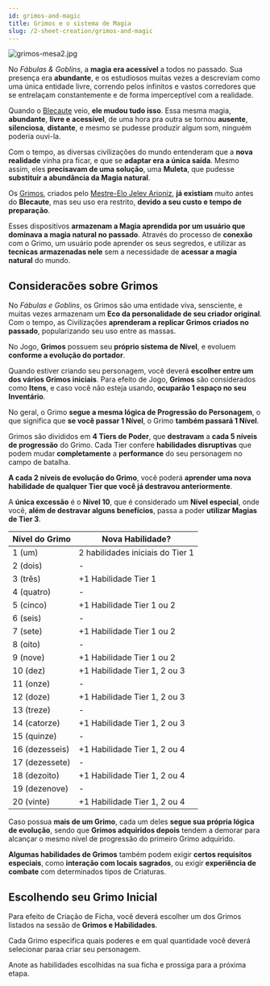 ```yaml
---
id: grimos-and-magic
title: Grimos e o sistema de Magia
slug: /2-sheet-creation/grimos-and-magic
---
```


![grimos-mesa2.jpg](https://s3.us-west-2.amazonaws.com/fabulas-e-goblins-book/%5Cvscode%5C71a4558e-2a88-4451-a90f-a13874de2ab1.jpg)

No *Fábulas & Goblins*, a **magia era acessível** a todos no passado. Sua presença era **abundante**, e os estudiosos muitas vezes a descreviam como uma única entidade livre, correndo pelos infinitos e vastos corredores que se entrelaçam constantemente e de forma imperceptível com a realidade.

Quando o [Blecaute](/docs/9-the-world/the-blackout) veio, **ele mudou tudo isso**. Essa mesma magia, **abundante**, **livre e acessível**, de uma hora pra outra se tornou **ausente**, **silenciosa**, **distante**, e mesmo se pudesse produzir algum som, ninguém poderia ouvi-la.

Com o tempo, as diversas civilizações do mundo entenderam que a **nova realidade** vinha pra ficar, e que se **adaptar era a única saída**. Mesmo assim, eles **precisavam de uma solução**, uma **Muleta**, que pudesse **substituir a abundância da Magia natural**.

Os [Grimos](/docs/8-the-magic/grimos), criados pelo [Mestre-Elo Jelev Arioniz](/docs/8-the-magic/grimo-popularization), **já existiam** muito antes do **Blecaute**, mas seu uso era restrito, **devido a seu custo e tempo de preparação**.

Esses dispositívos **armazenam a Magia aprendida por um usuário que dominava a magia natural no passado**. Através do processo de **conexão** com o Grimo, um usuário pode aprender os seus segredos, e utilizar as **tecnicas armazenadas nele** sem a necessidade de **acessar a magia natural** do mundo.

## Consideracões sobre Grimos

No *Fábulas e Goblins*, os Grimos são uma entidade viva, sensciente, e muitas vezes armazenam um **Eco da personalidade de seu criador original**. Com o tempo, as Civilizações **aprenderam a replicar Grimos criados no passado**, popularizando seu uso entre as massas.

No Jogo, **Grimos** possuem seu **próprio sistema de Nível**, e evoluem **conforme a evolução do portador**.

Quando estiver criando seu personagem, você deverá **escolher entre um dos vários Grimos iniciais**. Para efeito de Jogo, **Grimos** são considerados como **Itens**, e caso você não esteja usando, **ocuparão 1 espaço no seu Inventário**.

No geral, o Grimo **segue a mesma lógica de Progressão do Personagem**, o que significa que **se você passar 1 Nível**, o Grimo **também passará 1 Nível**.

Grimos são divididos em **4 Tiers de Poder**, que **destravam** a **cada 5 níveis de progressão** do Grimo. Cada Tier confere **habilidades disruptivas** que podem mudar **completamente** a **performance** do seu personagem no campo de batalha.

**A cada 2 níveis de evolução do Grimo**, você poderá **aprender uma nova habilidade de qualquer Tier que você já destravou anteriormente**.

A **única excessão** é o **Nível 10**, que é considerado um **Nível especial**, onde você, **além de destravar alguns benefícios**, passa a poder **utilizar Magias de Tier 3**.

<table>
  <thead>
  <tr>
    <th>
     Nível do Grimo
      </th>
    <th>
     Nova Habilidade?
      </th>
    </tr>
    </thead>

  <tbody>
  <tr>
    <td>
      1 (um)
      </td>
    <td>
      2 habilidades iniciais do Tier 1
      </td>
    </tr>
  <tr>
    <td>
      2 (dois)
      </td>
    <td>
      -
      </td>
    </tr>
  <tr>
    <td>
      3 (três)
      </td>
    <td>
      +1 Habilidade Tier 1
      </td>
    </tr>
  <tr>
    <td>
      4 (quatro)
      </td>
    <td>
      -
      </td>
    </tr>
  <tr>
    <td>
      5 (cinco)
      </td>
    <td>
      +1 Habilidade Tier 1 ou 2
      </td>
    </tr>
  <tr>
    <td>
      6 (seis)
      </td>
    <td>
      -
      </td>
    </tr>
   <tr>
    <td>
      7 (sete)
      </td>
    <td>
      +1 Habilidade Tier 1 ou 2
      </td>
    </tr>
  <tr>
    <td>
      8 (oito)
      </td>
    <td>
      -
      </td>
    </tr>
   <tr>
    <td>
      9 (nove)
      </td>
    <td>
      +1 Habilidade Tier 1 ou 2
      </td>
    </tr>
  <tr>
    <td>
      10 (dez)
      </td>
    <td>
      +1 Habilidade Tier 1, 2 ou 3
      </td>
    </tr>
  <tr>
    <td>
      11 (onze)
      </td>
    <td>
      -
      </td>
    </tr>
  <tr>
    <td>
      12 (doze)
      </td>
    <td>
      +1 Habilidade Tier 1, 2 ou 3
      </td>
    </tr>
  <tr>
    <td>
      13 (treze)
      </td>
    <td>
      -
      </td>
    </tr>
  <tr>
    <td>
      14 (catorze)
      </td>
    <td>
      +1 Habilidade Tier 1, 2 ou 3
      </td>
    </tr>
  <tr>
    <td>
      15 (quinze)
      </td>
    <td>
      -
      </td>
    </tr>
  <tr>
    <td>
      16 (dezesseis)
      </td>
    <td>
      +1 Habilidade Tier 1, 2 ou 4
      </td>
    </tr>
  <tr>
    <td>
      17 (dezessete)
      </td>
    <td>
      -
      </td>
    </tr>
   <tr>
    <td>
      18 (dezoito)
      </td>
    <td>
      +1 Habilidade Tier 1, 2 ou 4
      </td>
    </tr>
   <tr>
    <td>
      19 (dezenove)
      </td>
    <td>
      -
      </td>
    </tr>
   <tr>
    <td>
      20 (vinte)
      </td>
    <td>
      +1 Habilidade Tier 1, 2 ou 4
      </td>
    </tr>
    </tbody>
  </table>

Caso possua **mais de um Grimo**, cada um deles **segue sua própria lógica de evolução**, sendo que **Grimos adquiridos depois** tendem a demorar para alcançar o mesmo nível de progressão do primeiro Grimo adquirido.

**Algumas habilidades de Grimos** também podem exigir **certos requisitos especiais**, como **interação com locais sagrados**, ou exigir **experiência de combate** com determinados tipos de Criaturas.

## Escolhendo seu Grimo Inicial

Para efeito de Criação de Ficha, você deverá escolher um dos Grimos listados na sessão de **Grimos e Habilidades**.

Cada Grimo especifica quais poderes e em qual quantidade você deverá selecionar paraa criar seu personagem.

Anote as habilidades escolhidas na sua ficha e prossiga para a próxima etapa.
